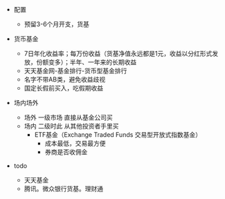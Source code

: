 - 配置
  - 预留3-6个月开支，货基

- 货币基金
  - 7日年化收益率；每万份收益（货基净值永远都是1元，收益以分红形式发放，份额变多）；半年、一年来的长期收益
  - 天天基金网-基金排行-货币型基金排行
  - 名字不带AB类，避免收益歧视
  - 国定长假前买入，吃假期收益

- 场内场外
  - 场外 一级市场 直接从基金公司买
  - 场内 二级时此 从其他投资者手里买
    - ETF基金（Exchange Traded Funds 交易型开放式指数基金）
      - 成本最低，交易最方便
      - 券商是否收佣金

- todo
  - 天天基金
  - 腾讯。微众银行货基。理财通